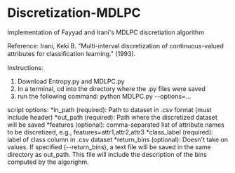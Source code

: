 # Discretization-MDLPC
Implementation of Fayyad and Irani's MDLPC discretiation algorithm

Reference:
Irani, Keki B. "Multi-interval discretization of continuous-valued attributes for classiﬁcation learning." (1993).

Instructions:
1. Download Entropy.py and MDLPC.py
2. In a terminal, cd into the directory where the .py files were saved
3. run the following command:
  python MDLPC.py --options=...
  
  script options:
  *in_path (required): Path to dataset in .csv format (must include header)
  *out_path (required): Path where the discretized dataset will be saved
  *features (optional): comma-separated list of attribute names to be discretized, e.g., features=attr1,attr2,attr3
  *class_label (required): label of class column in .csv dataset
  *return_bins (optional): Doesn't take on values. If specified (--return_bins), a text file will be saved in the same directory as out_path. This file will include the description of the bins computed by the algorighm.

